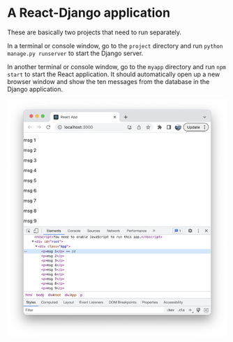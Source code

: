# A React-Django application

These are basically two projects that need to run separately.

In a terminal or console window, go to the `project` directory and run `python manage.py runserver` to start the Django server.

In another terminal or console window, go to the `myapp` directory and run `npm start` to start the React application. It should automatically open up a new browser window and show the ten messages from the database in the Django application.

![](../res/s3.png)
